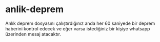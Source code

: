 # anlik-deprem
Anlık deprem dosyasını çalıştırdığınız anda her 60 saniyede bir deprem haberini kontrol edecek ve eğer varsa istediğiniz bir kişiye whatsapp üzerinden mesaj atacaktır.
